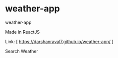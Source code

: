 # weather-app
weather-app

Made in ReactJS

Link: [ https://darshanraval7.github.io/weather-app/ ]

Search Weather 
